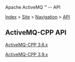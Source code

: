 Apache ActiveMQ ™ -- API 

[Index](index.html) > [Site](site.md) > [Navigation](Site/navigation.md) > [API](Index/Site/NavigationIndex/Site/Navigation/Index/Site/Navigation/api.md)

ActiveMQ-CPP API
----------------

[ActiveMQ-CPP 3.6.x](http://activemq.apache.org/cms/api_docs/activemqcpp-3.6.0/html/)

[ActiveMQ-CPP 3.9.x](http://activemq.apache.org/cms/api_docs/activemqcpp-3.9.0/html/)

